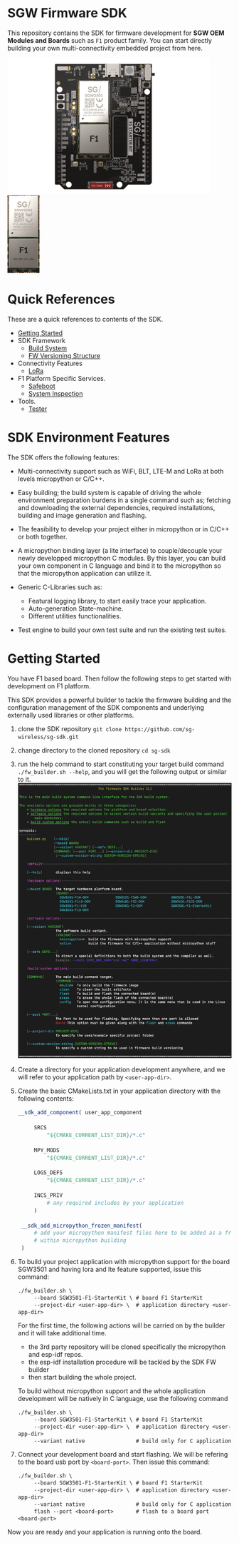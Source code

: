 <!------------------------------------------------------------------------------
 ! @copyright Copyright (c) 2023-2024 SG Wireless - All Rights Reserved
 !
 ! Permission is hereby granted, free of charge, to any person obtaining a copy
 ! of this software and associated documentation files(the “Software”), to deal
 ! in the Software without restriction, including without limitation the rights
 ! to use,  copy,  modify,  merge, publish, distribute, sublicense, and/or sell
 ! copies  of  the  Software,  and  to  permit  persons to whom the Software is
 ! furnished to do so, subject to the following conditions:
 !
 ! The above copyright notice and this permission notice shall be included in
 ! all copies or substantial portions of the Software.
 !
 ! THE SOFTWARE IS PROVIDED “AS IS”,  WITHOUT WARRANTY OF ANY KIND,  EXPRESS OR
 ! IMPLIED,  INCLUDING BUT NOT LIMITED TO  THE  WARRANTIES  OF  MERCHANTABILITY
 ! FITNESS FOR A PARTICULAR PURPOSE AND NONINFRINGEMENT.  IN NO EVENT SHALL THE
 ! AUTHORS  OR  COPYRIGHT  HOLDERS  BE  LIABLE FOR ANY CLAIM,  DAMAGES OR OTHER
 ! LIABILITY, WHETHER IN AN ACTION OF CONTRACT, TORT OR OTHERWISE, ARISING FROM,
 ! OUT OF OR IN  CONNECTION WITH  THE SOFTWARE OR  THE USE OR OTHER DEALINGS IN
 ! THE SOFTWARE.
 !
 ! @author  Ahmed Sabry (SG Wireless)
 !
 ! @brief   readme file
 !----------------------------------------------------------------------------->


<!------------------------------------------------------------------------------
 ! Introduction
 !----------------------------------------------------------------------------->
# SGW Firmware SDK

This repository contains the SDK for firmware development for
__SGW OEM Modules and Boards__ such as `F1` product family.
You can start directly building your own multi-connectivity embedded project
from here.

![F1 Starter Kit](tools/builder/docs/images/f1-starter-kit.png)
![F1 OEM Module](tools/builder/docs/images/f1-oem.png)

<!------------------------------------------------------------------------------
 ! TOC
 !----------------------------------------------------------------------------->
# Quick References

These are a quick references to contents of the SDK.

* [Getting Started](#get-started)
* SDK Framework
    * [Build System](tools/builder/docs/builder.md)
    * [FW Versioning Structure](src/comps/fw-version/README.md)
* Connectivity Features
    * [LoRa](src/comps/lora/docs/lora-main.md)
* F1 Platform Specific Services.
    * [Safeboot](
        src/platforms/F1/bootloader_components/boot-if/docs/safeboot.md)
    * [System Inspection](
        src/platforms/F1/comps/sys-inspect-if/docs/sys_inspect.md)
* Tools.
    * [Tester](tools/tester/docs/readme.md)

<!------------------------------------------------------------------------------
 ! Features
 !----------------------------------------------------------------------------->

# SDK Environment Features

The SDK offers the following features:

*   Multi-connectivity support such as WiFi, BLT, LTE-M and LoRa at both levels
    micropython or C/C++.

*   Easy building; the build system is capable of driving the whole environment
    preparation burdens in a single command such as;
    fetching and downloading the external dependencies, required installations,
    building and image generation and flashing.

*   The feasibility to develop your project either in micropython or in C/C++ or
    both together.

*   A micropython binding layer (a lite interface) to couple/decouple your newly
    developped micropython C modules. By this layer, you can build your own
    component in C language and bind it to the micropython so that the 
    micropython application can utilize it.

*   Generic C-Libraries  such as:
    * Featural logging library, to start easily trace your application.
    * Auto-generation State-machine.
    * Different utilities functionalities.

*   Test engine to build your own test suite and run the existing test suites.

<!------------------------------------------------------------------------------
 ! Getting started
 !----------------------------------------------------------------------------->
<div id="get-started"></div>

# Getting Started

You have F1 based board. Then follow the following steps to get started with
development on F1 platform.

This SDK provides a powerful builder to tackle the firmware building and the
configuration management of the SDK components and underlying externally used
libraries or other platforms.

1. clone the SDK repository
    ```git clone https://github.com/sg-wireless/sg-sdk.git```

2. change directory to the cloned repository ```cd sg-sdk```

3. run the help command to start constituting your target build command
    ```./fw_builder.sh --help```, and you will get the following output or
    similar to it.
    ![builder.py help](tools/builder/docs/images/builder_help.png)

4. Create a directory for your application development anywhere, and we will
   refer to your application path by ```<user-app-dir>```.

5. Create the basic CMakeLists.txt in your application directory with the
   following contents:
   ```cmake
   __sdk_add_component( user_app_component

        SRCS
            "${CMAKE_CURRENT_LIST_DIR}/*.c"

        MPY_MODS
            "${CMAKE_CURRENT_LIST_DIR}/*.c"

        LOGS_DEFS
            "${CMAKE_CURRENT_LIST_DIR}/*.c"
        
        INCS_PRIV
            # any required includes by your application
        )
    
    __sdk_add_micropython_frozen_manifest(
        # add your micropython manifest files here to be added as a frozen code
        # within micropython building
    )
   ```

6. To build your project application with micropython support for the board
   SGW3501 and having lora and lte feature supported, issue this command:

   ```shell
   ./fw_builder.sh \
        --board SGW3501-F1-StarterKit \ # board F1 StarterKit
        --project-dir <user-app-dir> \  # application directory <user-app-dir>
   ```

   For the first time, the following actions will be carried on by the builder
   and it will take additional time.
   - the 3rd party repository will be cloned specifically the micropython and 
     esp-idf repos.
   - the esp-idf installation procedure will be tackled by the SDK FW builder
   - then start building the whole project.

   To build without micropython support and the whole application development
   will be natively in C language, use the following command

   ```shell
   ./fw_builder.sh \
        --board SGW3501-F1-StarterKit \ # board F1 StarterKit
        --project-dir <user-app-dir> \  # application directory <user-app-dir>
        --variant native                # build only for C application
   ```

7. Connect your development board and start flashing. We will be refering to the
   board usb port by ```<board-port>```. Then issue this command:
   ```shell
   ./fw_builder.sh \
        --board SGW3501-F1-StarterKit \ # board F1 StarterKit
        --project-dir <user-app-dir> \  # application directory <user-app-dir>
        --variant native                # build only for C application
        flash --port <board-port>       # flash to a board port <board-port>
   ```

Now you are ready and your application is running onto the board.


<!--- end of file ------------------------------------------------------------->
